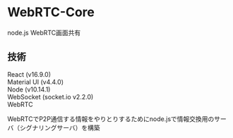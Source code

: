 # WebRTC-Core
node.js WebRTC画面共有

## 技術
React (v16.9.0)<br>
Material UI (v4.4.0)<br>
Node (v10.14.1)<br>
WebSocket (socket.io v2.2.0)<br>
WebRTC<br>

WebRTCでP2P通信する情報をやりとりするためにnode.jsで情報交換用のサーバ（シグナリングサーバ）を構築
